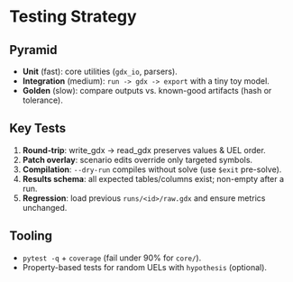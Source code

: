 # Testing Strategy

## Pyramid
- **Unit** (fast): core utilities (`gdx_io`, parsers).
- **Integration** (medium): `run -> gdx -> export` with a tiny toy model.
- **Golden** (slow): compare outputs vs. known-good artifacts (hash or tolerance).

## Key Tests
1. **Round‑trip**: write_gdx → read_gdx preserves values & UEL order.
2. **Patch overlay**: scenario edits override only targeted symbols.
3. **Compilation**: `--dry-run` compiles without solve (use `$exit` pre-solve).
4. **Results schema**: all expected tables/columns exist; non-empty after a run.
5. **Regression**: load previous `runs/<id>/raw.gdx` and ensure metrics unchanged.

## Tooling
- `pytest -q` + `coverage` (fail under 90% for `core/`).
- Property-based tests for random UELs with `hypothesis` (optional).
